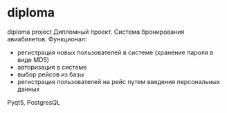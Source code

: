 # diploma
diploma project
Дипломный проект. Система бронирования авиабилетов.
Функционал:
  - регистрация новых пользователей в системе (хранение пароля в виде MD5)
  - авторизация в системе
  - выбор рейсов из базы
  - регистрация пользователей на рейс путем введения персональных данных

Pyqt5, PostgresQL
